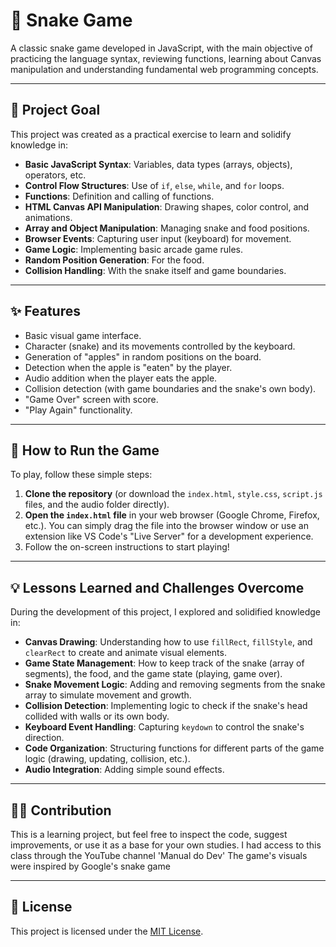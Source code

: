 # 🐍 Snake Game

A classic snake game developed in JavaScript, with the main objective of practicing the language syntax, reviewing functions, learning about Canvas manipulation and understanding fundamental web programming concepts.

---

## 🎯 Project Goal

This project was created as a practical exercise to learn and solidify knowledge in:

* **Basic JavaScript Syntax**: Variables, data types (arrays, objects), operators, etc.
* **Control Flow Structures**: Use of `if`, `else`, `while`, and `for` loops.
* **Functions**: Definition and calling of functions.
* **HTML Canvas API Manipulation**: Drawing shapes, color control, and animations.
* **Array and Object Manipulation**: Managing snake and food positions.
* **Browser Events**: Capturing user input (keyboard) for movement.
* **Game Logic**: Implementing basic arcade game rules.
* **Random Position Generation**: For the food.
* **Collision Handling**: With the snake itself and game boundaries.

---

## ✨ Features

* Basic visual game interface.
* Character (snake) and its movements controlled by the keyboard.
* Generation of "apples" in random positions on the board.
* Detection when the apple is "eaten" by the player.
* Audio addition when the player eats the apple.
* Collision detection (with game boundaries and the snake's own body).
* "Game Over" screen with score.
* "Play Again" functionality.

---

## 🚀 How to Run the Game

To play, follow these simple steps:

1.  **Clone the repository** (or download the `index.html`, `style.css`, `script.js` files, and the audio folder directly).
2.  **Open the `index.html` file** in your web browser (Google Chrome, Firefox, etc.). You can simply drag the file into the browser window or use an extension like VS Code's "Live Server" for a development experience.
3.  Follow the on-screen instructions to start playing!

---

## 💡 Lessons Learned and Challenges Overcome

During the development of this project, I explored and solidified knowledge in:

* **Canvas Drawing**: Understanding how to use `fillRect`, `fillStyle`, and `clearRect` to create and animate visual elements.
* **Game State Management**: How to keep track of the snake (array of segments), the food, and the game state (playing, game over).
* **Snake Movement Logic**: Adding and removing segments from the snake array to simulate movement and growth.
* **Collision Detection**: Implementing logic to check if the snake's head collided with walls or its own body.
* **Keyboard Event Handling**: Capturing `keydown` to control the snake's direction.
* **Code Organization**: Structuring functions for different parts of the game logic (drawing, updating, collision, etc.).
* **Audio Integration**: Adding simple sound effects.

---

## 👨‍💻 Contribution

This is a learning project, but feel free to inspect the code, suggest improvements, or use it as a base for your own studies.
I had access to this class through the YouTube channel 'Manual do Dev'
The game's visuals were inspired by Google's snake game


---

## 📄 License

This project is licensed under the [MIT License](https://opensource.org/licenses/MIT).